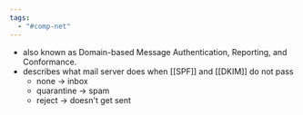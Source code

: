 ```yaml
---
tags:
  - "#comp-net"
---
```

- also known as Domain-based Message Authentication, Reporting, and Conformance.
- describes what mail server does when [[SPF]] and [[DKIM]] do not pass
	- none -> inbox
	- quarantine -> spam
	- reject -> doesn't get sent